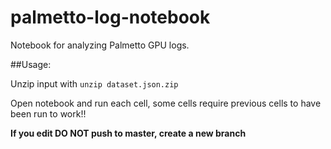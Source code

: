 # palmetto-log-notebook
Notebook for analyzing Palmetto GPU logs. 

##Usage:

Unzip input with ```unzip dataset.json.zip```

Open notebook and run each cell, some cells require previous cells to have been run to work!!

**If you edit DO NOT push to master, create a new branch**
